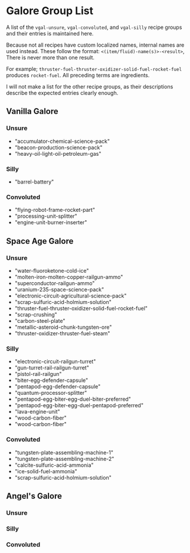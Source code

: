 # Galore Group List

A list of the `vgal-unsure`, `vgal-convoluted`, and `vgal-silly` recipe groups and their entries is maintained here.

Because not all recipes have custom localized names, internal names are used instead. These follow the format: `<(item/fluid)-name(s)>-<result>`, There is never more than one result.

For example; `thruster-fuel-thruster-oxidizer-solid-fuel-rocket-fuel` produces `rocket-fuel`. All preceding terms are ingredients.

I will not make a list for the other recipe groups, as their descriptions describe the expected entries clearly enough.

## Vanilla Galore

### Unsure

-   "accumulator-chemical-science-pack"
-   "beacon-production-science-pack"
-   "heavy-oil-light-oil-petroleum-gas"

### Silly

-   "barrel-battery"

### Convoluted

-   "flying-robot-frame-rocket-part"
-   "processing-unit-splitter"
-   "engine-unit-burner-inserter"

## Space Age Galore

### Unsure

-   "water-fluoroketone-cold-ice"
-   "molten-iron-molten-copper-railgun-ammo"
-   "superconductor-railgun-ammo"
-   "uranium-235-space-science-pack"
-   "electronic-circuit-agricultural-science-pack"
-   "scrap-sulfuric-acid-holmium-solution"
-   "thruster-fuel-thruster-oxidizer-solid-fuel-rocket-fuel"
-   "scrap-crushing"
-   "carbon-steel-plate"
-   "metallic-asteroid-chunk-tungsten-ore"
-   "thruster-oxidizer-thruster-fuel-steam"

### Silly

-   "electronic-circuit-railgun-turret"
-   "gun-turret-rail-railgun-turret"
-   "pistol-rail-railgun"
-   "biter-egg-defender-capsule"
-   "pentapod-egg-defender-capsule"
-   "quantum-processor-splitter"
-   "pentapod-egg-biter-egg-duel-biter-preferred"
-   "pentapod-egg-biter-egg-duel-pentapod-preferred"
-   "lava-engine-unit"
-   "wood-carbon-fiber"
-   "wood-carbon-fiber"

### Convoluted

-   "tungsten-plate-assembling-machine-1"
-   "tungsten-plate-assembling-machine-2"
-   "calcite-sulfuric-acid-ammonia"
-   "ice-solid-fuel-ammonia"
-   "scrap-sulfuric-acid-holmium-solution"

## Angel's Galore

### Unsure

### Silly

### Convoluted
